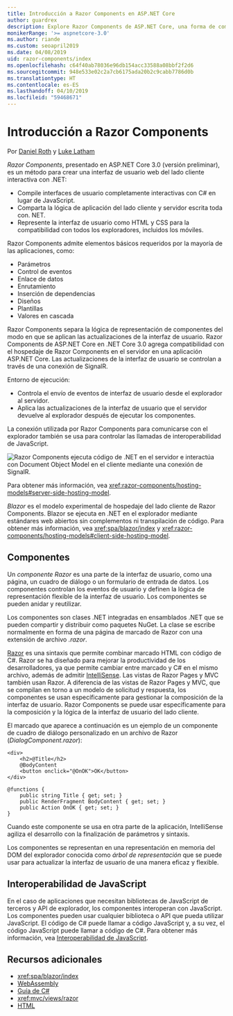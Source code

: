 ```yaml
---
title: Introducción a Razor Components en ASP.NET Core
author: guardrex
description: Explore Razor Components de ASP.NET Core, una forma de compilar la interfaz de usuario web de cliente interactiva con .NET en una aplicación ASP.NET Core.
monikerRange: '>= aspnetcore-3.0'
ms.author: riande
ms.custom: seoapril2019
ms.date: 04/08/2019
uid: razor-components/index
ms.openlocfilehash: c64f40ab78036e96db154acc33588a08bbf2f2d6
ms.sourcegitcommit: 948e533e02c2a7cb6175ada20b2c9cabb7786d0b
ms.translationtype: HT
ms.contentlocale: es-ES
ms.lasthandoff: 04/10/2019
ms.locfileid: "59468671"
---
```

# <a name="introduction-to-razor-components"></a>Introducción a Razor Components

Por [Daniel Roth](https://github.com/danroth27) y [Luke Latham](https://github.com/guardrex)

*Razor Components*, presentado en ASP.NET Core 3.0 (versión preliminar), es un método para crear una interfaz de usuario web del lado cliente interactiva con .NET:

* Compile interfaces de usuario completamente interactivas con C# en lugar de JavaScript.
* Comparta la lógica de aplicación del lado cliente y servidor escrita toda con. NET.
* Represente la interfaz de usuario como HTML y CSS para la compatibilidad con todos los exploradores, incluidos los móviles.

Razor Components admite elementos básicos requeridos por la mayoría de las aplicaciones, como:

* Parámetros
* Control de eventos
* Enlace de datos
* Enrutamiento
* Inserción de dependencias
* Diseños
* Plantillas
* Valores en cascada

Razor Components separa la lógica de representación de componentes del modo en que se aplican las actualizaciones de la interfaz de usuario. Razor Components de ASP.NET Core en .NET Core 3.0 agrega compatibilidad con el hospedaje de Razor Components en el servidor en una aplicación ASP.NET Core. Las actualizaciones de la interfaz de usuario se controlan a través de una conexión de SignalR.

Entorno de ejecución:

* Controla el envío de eventos de interfaz de usuario desde el explorador al servidor.
* Aplica las actualizaciones de la interfaz de usuario que el servidor devuelve al explorador después de ejecutar los componentes.

La conexión utilizada por Razor Components para comunicarse con el explorador también se usa para controlar las llamadas de interoperabilidad de JavaScript.

![Razor Components ejecuta código de .NET en el servidor e interactúa con Document Object Model en el cliente mediante una conexión de SignalR.](index/_static/aspnet-core-razor-components.png)

Para obtener más información, vea <xref:razor-components/hosting-models#server-side-hosting-model>.

*Blazor* es el modelo experimental de hospedaje del lado cliente de Razor Components. Blazor se ejecuta en .NET en el explorador mediante estándares web abiertos sin complementos ni transpilación de código. Para obtener más información, vea <xref:spa/blazor/index> y <xref:razor-components/hosting-models#client-side-hosting-model>.

## <a name="components"></a>Componentes

Un *componente Razor* es una parte de la interfaz de usuario, como una página, un cuadro de diálogo o un formulario de entrada de datos. Los componentes controlan los eventos de usuario y definen la lógica de representación flexible de la interfaz de usuario. Los componentes se pueden anidar y reutilizar.

Los componentes son clases .NET integradas en ensamblados .NET que se pueden compartir y distribuir como paquetes NuGet. La clase se escribe normalmente en forma de una página de marcado de Razor con una extensión de archivo *.razor*.

[Razor](xref:mvc/views/razor) es una sintaxis que permite combinar marcado HTML con código de C#. Razor se ha diseñado para mejorar la productividad de los desarrolladores, ya que permite cambiar entre marcado y C# en el mismo archivo, además de admitir [IntelliSense](/visualstudio/ide/using-intellisense). Las vistas de Razor Pages y MVC también usan Razor. A diferencia de las vistas de Razor Pages y MVC, que se compilan en torno a un modelo de solicitud y respuesta, los componentes se usan específicamente para gestionar la composición de la interfaz de usuario. Razor Components se puede usar específicamente para la composición y la lógica de la interfaz de usuario del lado cliente.

El marcado que aparece a continuación es un ejemplo de un componente de cuadro de diálogo personalizado en un archivo de Razor (*DialogComponent.razor*):

```cshtml
<div>
    <h2>@Title</h2>
    @BodyContent
    <button onclick="@OnOK">OK</button>
</div>

@functions {
    public string Title { get; set; }
    public RenderFragment BodyContent { get; set; }
    public Action OnOK { get; set; }
}
```

Cuando este componente se usa en otra parte de la aplicación, IntelliSense agiliza el desarrollo con la finalización de parámetros y sintaxis.

Los componentes se representan en una representación en memoria del DOM del explorador conocida como *árbol de representación* que se puede usar para actualizar la interfaz de usuario de una manera eficaz y flexible.

## <a name="javascript-interop"></a>Interoperabilidad de JavaScript

En el caso de aplicaciones que necesitan bibliotecas de JavaScript de terceros y API de explorador, los componentes interoperan con JavaScript. Los componentes pueden usar cualquier biblioteca o API que pueda utilizar JavaScript. El código de C# puede llamar a código JavaScript y, a su vez, el código JavaScript puede llamar a código de C#. Para obtener más información, vea [Interoperabilidad de JavaScript](xref:razor-components/javascript-interop).

## <a name="additional-resources"></a>Recursos adicionales

* <xref:spa/blazor/index>
* [WebAssembly](http://webassembly.org/)
* [Guía de C#](/dotnet/csharp/)
* <xref:mvc/views/razor>
* [HTML](https://www.w3.org/html/)
